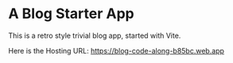 # A Blog Starter App

This is a retro style trivial blog app, started with Vite.

Here is the Hosting URL: https://blog-code-along-b85bc.web.app

